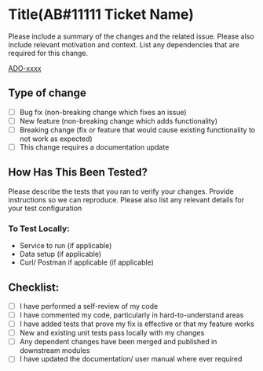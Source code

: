 # Title(AB#11111 Ticket Name)

Please include a summary of the changes and the related issue. Please also include relevant motivation and context. List any dependencies that are required for this change.

[ADO-xxxx](https://dev.azure.com/DelhiveryPlatform/Developer%20Platform/_workitems/edit/xxxx)

## Type of change

- [ ] Bug fix (non-breaking change which fixes an issue)
- [ ] New feature (non-breaking change which adds functionality)
- [ ] Breaking change (fix or feature that would cause existing functionality to not work as expected)
- [ ] This change requires a documentation update

## How Has This Been Tested?

Please describe the tests that you ran to verify your changes. Provide instructions so we can reproduce. Please also list any relevant details for your test configuration

### To Test Locally:

- Service to run (if applicable)
- Data setup (if applicable)
- Curl/ Postman if applicable (if applicable)

## Checklist:

- [ ] I have performed a self-review of my code
- [ ] I have commented my code, particularly in hard-to-understand areas
- [ ] I have added tests that prove my fix is effective or that my feature works
- [ ] New and existing unit tests pass locally with my changes
- [ ] Any dependent changes have been merged and published in downstream modules
- [ ] I have updated the documentation/ user manual where ever required
